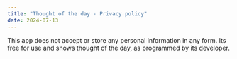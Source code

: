 ```yaml
---
title: "Thought of the day - Privacy policy"
date: 2024-07-13
---
```


This app does not accept or store any personal information in any form. Its free for use and shows thought of the day, as programmed by its developer.
